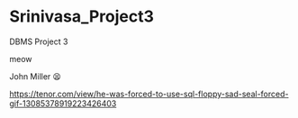 # Srinivasa_Project3

DBMS Project 3

meow


John Miller 😫

https://tenor.com/view/he-was-forced-to-use-sql-floppy-sad-seal-forced-gif-13085378919223426403


